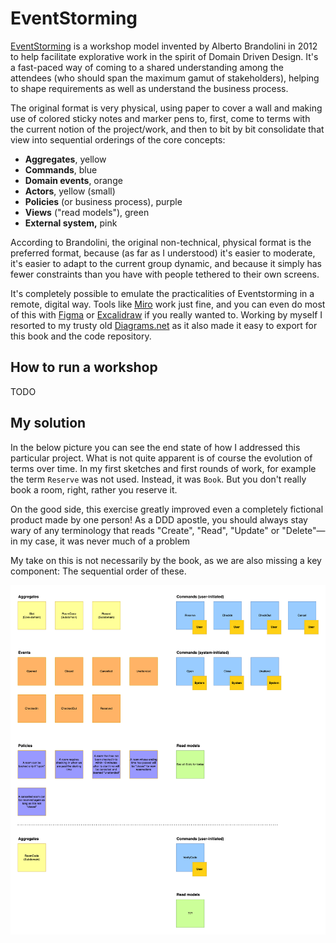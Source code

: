 # EventStorming

[EventStorming](https://www.eventstorming.com) is a workshop model invented by Alberto Brandolini in 2012 to help facilitate explorative work in the spirit of Domain Driven Design. It's a fast-paced way of coming to a shared understanding among the attendees (who should span the maximum gamut of stakeholders), helping to shape requirements as well as understand the business process.

The original format is very physical, using paper to cover a wall and making use of colored sticky notes and marker pens to, first, come to terms with the current notion of the project/work, and then to bit by bit consolidate that view into sequential orderings of the core concepts:

* **Aggregates**, yellow
* **Commands**, blue
* **Domain events**, orange
* **Actors**, yellow (small)
* **Policies** (or business process), purple
* **Views** ("read models"), green
* **External system,** pink

According to Brandolini, the original non-technical, physical format is the preferred format, because (as far as I understood) it's easier to moderate, it's easier to adapt to the current group dynamic, and because it simply has fewer constraints than you have with people tethered to their own screens.

It's completely possible to emulate the practicalities of Eventstorming in a remote, digital way. Tools like [Miro](https://miro.com) work just fine, and you can even do most of this with [Figma](https://www.figma.com) or [Excalidraw](https://excalidraw.com) if you really wanted to. Working by myself I resorted to my trusty old [Diagrams.net](https://www.diagrams.net) as it also made it easy to export for this book and the code repository.

## How to run a workshop

TODO

## My solution

In the below picture you can see the end state of how I addressed this particular project. What is not quite apparent is of course the evolution of terms over time. In my first sketches and first rounds of work, for example the term `Reserve` was not used. Instead, it was `Book`. But you don't really book a room, right, rather you reserve it.

On the good side, this exercise greatly improved even a completely fictional product made by one person! As a DDD apostle, you should always stay wary of any terminology that reads "Create", "Read", "Update" or "Delete"—in my case, it was never much of a problem

My take on this is not necessarily by the book, as we are also missing a key component: The sequential order of these.

![](<../.gitbook/assets/Get-A-Room Eventstorming.png>)

